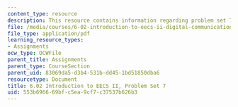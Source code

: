 ```yaml
---
content_type: resource
description: This resource contains information regarding problem set 7.
file: /media/courses/6-02-introduction-to-eecs-ii-digital-communication-systems-fall-2012/553b696669bfc5ea9cf7c37537b626b3_MIT6_02F12_ps7.pdf
file_type: application/pdf
learning_resource_types:
- Assignments
ocw_type: OCWFile
parent_title: Assignments
parent_type: CourseSection
parent_uid: 83069da5-d3b4-531b-dd45-1bd51850dba6
resourcetype: Document
title: 6.02 Introduction to EECS II, Problem Set 7
uid: 553b6966-69bf-c5ea-9cf7-c37537b626b3
---
```

